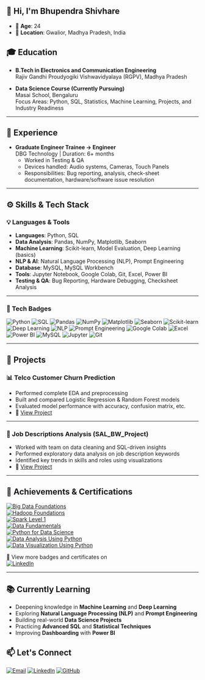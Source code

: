 

<!--
**shivharebhupendra/shivharebhupendra** is a ✨ _special_ ✨ repository because its `README.md` (this file) appears on your GitHub profile.

Here are some ideas to get you started:

- 🔭 I’m currently working on ...
- 🌱 I’m currently learning ...
- 👯 I’m looking to collaborate on ...
- 🤔 I’m looking for help with ...
- 💬 Ask me about ...
- 📫 How to reach me: ...
- 😄 Pronouns: ...
- ⚡ Fun fact: ...
-->

## 👋 Hi, I'm Bhupendra Shivhare

- 🧑 **Age**: 24  
- 📍 **Location**: Gwalior, Madhya Pradesh, India

## 🎓 Education

- **B.Tech in Electronics and Communication Engineering**  
  Rajiv Gandhi Proudyogiki Vishwavidyalaya (RGPV), Madhya Pradesh

- **Data Science Course (Currently Pursuing)**  
  Masai School, Bengaluru  
  Focus Areas: Python, SQL, Statistics, Machine Learning, Projects, and Industry Readiness

---

## 💼 Experience

- **Graduate Engineer Trainee → Engineer**  
  DBG Technology | Duration: 6+ months  
  - Worked in Testing & QA  
  - Devices handled: Audio systems, Cameras, Touch Panels  
  - Responsibilities: Bug reporting, analysis, check-sheet documentation, hardware/software issue resolution


---

## ⚙️ Skills & Tech Stack

### 💡 Languages & Tools
- **Languages**: Python, SQL  
- **Data Analysis**: Pandas, NumPy, Matplotlib, Seaborn  
- **Machine Learning**: Scikit-learn, Model Evaluation, Deep Learning (basics)  
- **NLP & AI**: Natural Language Processing (NLP), Prompt Engineering  
- **Database**: MySQL, MySQL Workbench  
- **Tools**: Jupyter Notebook, Google Colab, Git, Excel, Power BI  
- **Testing & QA**: Bug Reporting, Hardware Debugging, Checksheet Analysis

---

### 🚀 Tech Badges

![Python](https://img.shields.io/badge/Python-3776AB?style=for-the-badge&logo=python&logoColor=white)
![SQL](https://img.shields.io/badge/SQL-025E8C?style=for-the-badge&logo=mysql&logoColor=white)
![Pandas](https://img.shields.io/badge/Pandas-150458?style=for-the-badge&logo=pandas)
![NumPy](https://img.shields.io/badge/Numpy-013243?style=for-the-badge&logo=numpy)
![Matplotlib](https://img.shields.io/badge/Matplotlib-11557c?style=for-the-badge&logo=matplotlib)
![Seaborn](https://img.shields.io/badge/Seaborn-3776AB?style=for-the-badge)
![Scikit-learn](https://img.shields.io/badge/Scikit--learn-F7931E?style=for-the-badge&logo=scikitlearn&logoColor=white)
![Deep Learning](https://img.shields.io/badge/Deep%20Learning-blueviolet?style=for-the-badge)
![NLP](https://img.shields.io/badge/NLP-ff6f61?style=for-the-badge)
![Prompt Engineering](https://img.shields.io/badge/Prompt%20Engineering-4b0082?style=for-the-badge)
![Google Colab](https://img.shields.io/badge/Google_Colab-F9AB00?style=for-the-badge&logo=googlecolab&logoColor=white)
![Excel](https://img.shields.io/badge/Microsoft_Excel-217346?style=for-the-badge&logo=microsoft-excel&logoColor=white)
![Power BI](https://img.shields.io/badge/Power_BI-F2C811?style=for-the-badge&logo=powerbi&logoColor=black)
![MySQL](https://img.shields.io/badge/MySQL-00758F?style=for-the-badge&logo=mysql&logoColor=white)
![Jupyter](https://img.shields.io/badge/Jupyter-F37626?style=for-the-badge&logo=jupyter)
![Git](https://img.shields.io/badge/Git-F05032?style=for-the-badge&logo=git&logoColor=white)

---
## 💼 Projects

### 📊 Telco Customer Churn Prediction
- Performed complete EDA and preprocessing
- Built and compared Logistic Regression & Random Forest models
- Evaluated model performance with accuracy, confusion matrix, etc.
- 🔗 [View Project](https://github.com/shivharebhupendra/telco-customer-churn-prediction)

---

### 📄 Job Descriptions Analysis (SAL_BW_Project)
- Worked with team on data cleaning and SQL-driven insights
- Performed exploratory data analysis on job description keywords
- Identified key trends in skills and roles using visualizations
- 🔗 [View Project](https://github.com/shivharebhupendra/Build_Week_Project)

---

## 🏅 Achievements & Certifications

[![Big Data Foundations](https://img.shields.io/badge/IBM-Big%20Data%20Foundations-blue?style=for-the-badge&logo=ibm&logoColor=white)](https://www.credly.com/badges/773517ea-8fda-4419-9908-ce78d5229848)  
[![Hadoop Foundations](https://img.shields.io/badge/IBM-Hadoop%20Foundations-blue?style=for-the-badge&logo=ibm&logoColor=white)](https://www.credly.com/badges/443dd69a-3ee0-4c80-acdb-7eddbcce6d6b)  
[![Spark Level 1](https://img.shields.io/badge/IBM-Spark%20L1-blue?style=for-the-badge&logo=ibm&logoColor=white)](https://www.credly.com/badges/d00de449-4328-4212-8d53-92da0ae50bc8)  
[![Data Fundamentals](https://img.shields.io/badge/IBM-Data%20Fundamentals-blue?style=for-the-badge&logo=ibm&logoColor=white)](https://www.credly.com/badges/06aa3187-41d7-4bbc-b2e8-ed5bb673d56b)  
[![Python for Data Science](https://img.shields.io/badge/IBM-Python%20for%20Data%20Science-blue?style=for-the-badge&logo=ibm&logoColor=white)](https://www.credly.com/badges/0ab57241-cf78-411d-9302-10b58623c338)  
[![Data Analysis Using Python](https://img.shields.io/badge/IBM-Data%20Analysis%20Using%20Python-blue?style=for-the-badge&logo=ibm&logoColor=white)](https://www.credly.com/badges/2f6f6e45-cae7-4c95-affa-8a917e89d93f)  
[![Data Visualization Using Python](https://img.shields.io/badge/IBM-Data%20Visualization%20Using%20Python-blue?style=for-the-badge&logo=ibm&logoColor=white)](https://www.credly.com/badges/f1d96401-0097-4e9d-b0d0-66008d96dbfa)

📜 View more badges and certificates on  
[![LinkedIn](https://img.shields.io/badge/LinkedIn-Profile-0077B5?style=for-the-badge&logo=linkedin&logoColor=white)](https://www.linkedin.com/in/bhupendra-shivhare-a8a02a25b)


---

## 📚 Currently Learning

- Deepening knowledge in **Machine Learning** and **Deep Learning**
- Exploring **Natural Language Processing (NLP)** and **Prompt Engineering**
- Building real-world **Data Science Projects**
- Practicing **Advanced SQL** and **Statistical Techniques**
- Improving **Dashboarding** with **Power BI**

## 📫 Let's Connect

[![Email](https://img.shields.io/badge/Gmail-shivharebhupendra0@gmail.com-D14836?style=for-the-badge&logo=gmail&logoColor=white)](mailto:shivharebhupendra0@gmail.com)
[![LinkedIn](https://img.shields.io/badge/LinkedIn-0077B5?style=for-the-badge&logo=linkedin&logoColor=white)](https://www.linkedin.com/in/bhupendra-shivhare-a8a02a25b)
[![GitHub](https://img.shields.io/badge/GitHub-100000?style=for-the-badge&logo=github&logoColor=white)](https://github.com/shivharebhupendra)
